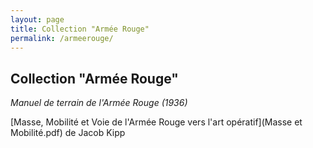 ```yaml
---
layout: page
title: Collection "Armée Rouge"
permalink: /armeerouge/
---
```


## Collection "Armée Rouge"

*Manuel de terrain de l'Armée Rouge (1936)*

[Masse, Mobilité et Voie de l'Armée Rouge vers l'art opératif](Masse et Mobilité.pdf) de Jacob Kipp



